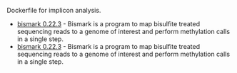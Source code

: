 Dockerfile for implicon analysis.

- [bismark 0.22.3](https://github.com/FelixKrueger/Bismark) - Bismark is a program to map bisulfite treated sequencing reads to a genome of interest and perform methylation calls in a single step. 
- [bismark 0.22.3](https://github.com/FelixKrueger/Bismark) - Bismark is a program to map bisulfite treated sequencing reads to a genome of interest and perform methylation calls in a single step. 

